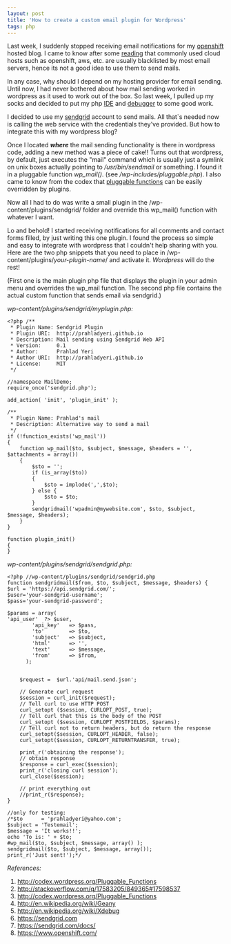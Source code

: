 ```yaml
---
layout: post
title: 'How to create a custom email plugin for Wordpress'
tags: php
---
```


Last week, I suddenly stopped receiving email notifications for my [openshift](https://www.openshift.com/) hosted blog. I came to know after some [reading](http://stackoverflow.com/questions/17583205/sendmail-on-openshift-php-codeigniter/17598537#17598537) that commonly used cloud hosts such as openshift, aws, etc. are usually blacklisted by most email servers, hence its not a good idea to use them to send mails.<!--more-->

In any case, why should I depend on my hosting provider for email sending. Until now, I had never bothered about how mail sending worked in wordpress as it used to work out of the box. So last week, I pulled up my socks and decided to put my php [IDE](http://en.wikipedia.org/wiki/Geany) and [debugger](http://en.wikipedia.org/wiki/Xdebug) to some good work.

I decided to use my [sendgrid](https://sendgrid.com) account to send mails. All that\`s needed now is calling the web service with the credentials they've provided. But how to integrate this with my wordpress blog?

Once I located ***where*** the mail sending functionality is there in wordpress code, adding a new method was a piece of cake!! Turns out that wordpress, by default, just executes the "mail" command which is usually just a symlink on unix boxes actually pointing to */usr/bin/sendmail* or something. I found it in a pluggable function *wp\_mail()*. (see */wp-includes/pluggable.php*). I also came to know from the codex that [pluggable functions](http://codex.wordpress.org/Pluggable_Functions) can be easily overridden by plugins.

Now all I had to do was write a small plugin in the /wp-content/plugins/sendgrid/ folder and override this wp\_mail() function with whatever I want.

Lo and behold! I started receiving notifications for all comments and contact forms filled, by just writing this one plugin. I found the process so simple and easy to integrate with wordpress that I couldn't help sharing with you. Here are the two php snippets that you need to place in /wp-content/plugins/*your-plugin-name*/ and activate it. *Wordpress* will do the rest!

(First one is the main plugin php file that displays the plugin in your admin menu and overrides the wp\_mail function. The second php file contains the actual custom function that sends email via sendgrid.)

*wp-content/plugins/sendgrid/myplugin.php:*

	<?php /**
	 * Plugin Name: Sendgrid Plugin
	 * Plugin URI:  http://prahladyeri.github.io
	 * Description: Mail sending using Sendgrid Web API
	 * Version:     0.1
	 * Author:      Prahlad Yeri
	 * Author URI:  http://prahladyeri.github.io
	 * License:     MIT
	 */

	//namespace MailDemo;
	require_once('sendgrid.php');

	add_action( 'init', 'plugin_init' );

	/**
	 * Plugin Name: Prahlad's mail
	 * Description: Alternative way to send a mail
	 */
	if (!function_exists('wp_mail')) 
	{
		function wp_mail($to, $subject, $message, $headers = '', $attachments = array())
		{
			$sto = '';
			if (is_array($to))
			{
				$sto = implode(',',$to);
			} else {
				$sto = $to;
			}
			sendgridmail('wpadmin@mywebsite.com', $sto, $subject, $message, $headers);
		}
	}

	function plugin_init()
	{
	}

*wp-content/plugins/sendgrid/sendgrid.php:*

	<?php //wp-content/plugins/sendgrid/sendgrid.php
	function sendgridmail($from, $to, $subject, $message, $headers) {        
	$url = 'https://api.sendgrid.com/';
	$user='your-sendgrid-username';   
	$pass='your-sendgrid-password';       
		
	$params = array(       
	'api_user'  ?> $user,
			'api_key'   => $pass,
			'to'        => $to,
			'subject'   => $subject,
			'html'      => '',
			'text'      => $message,
			'from'      => $from,
		  );


		$request =  $url.'api/mail.send.json';

		// Generate curl request
		$session = curl_init($request);
		// Tell curl to use HTTP POST
		curl_setopt ($session, CURLOPT_POST, true);
		// Tell curl that this is the body of the POST
		curl_setopt ($session, CURLOPT_POSTFIELDS, $params);
		// Tell curl not to return headers, but do return the response
		curl_setopt($session, CURLOPT_HEADER, false);
		curl_setopt($session, CURLOPT_RETURNTRANSFER, true);

		print_r('obtaining the response');
		// obtain response
		$response = curl_exec($session);
		print_r('closing curl session');
		curl_close($session);
		
		// print everything out
		//print_r($response);
	}

	//only for testing:
	/*$to      = 'prahladyeri@yahoo.com';
	$subject = 'Testemail';
	$message = 'It works!!';
	echo 'To is: ' + $to;
	#wp_mail($to, $subject, $message, array() );
	sendgridmail($to, $subject, $message, array());
	print_r('Just sent!');*/

*References:*

1. <http://codex.wordpress.org/Pluggable_Functions>
2. <http://stackoverflow.com/q/17583205/849365#17598537>
3. <http://codex.wordpress.org/Pluggable_Functions>
4. <http://en.wikipedia.org/wiki/Geany>
5. <http://en.wikipedia.org/wiki/Xdebug>
6. <https://sendgrid.com>
7. <https://sendgrid.com/docs/>
8. <https://www.openshift.com/>
